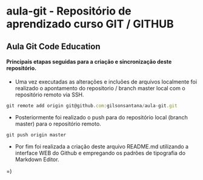 # aula-git - Repositório de aprendizado curso GIT / GITHUB
## Aula Git Code Education

#### Principais etapas seguidas para a criação e sincronização deste repositório.

* Uma vez executadas as alterações e incluões de arquivos localmente foi realizado o apontamento do repositorio / branch master local com o repositório remoto via SSH.

```javascript 
git remote add origin git@github.com:gilsonsantana/aula-git.git
```

* Posteriormente foi realizado o push para do repositório local (branch master) para o repositório remoto.

```javascript 
git push origin master
```
* Por fim foi realizada a criação deste arquivo README.md utilizando a interface WEB do Github e empregando os padrões de tipografia do Markdown Editor.

=)
